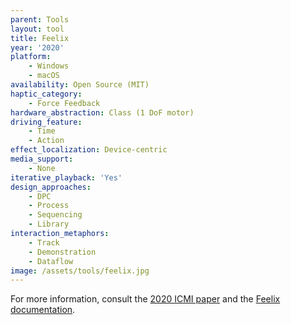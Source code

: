 ```yaml
---
parent: Tools
layout: tool
title: Feelix
year: '2020'
platform:
    - Windows
    - macOS
availability: Open Source (MIT)
haptic_category:
    - Force Feedback
hardware_abstraction: Class (1 DoF motor)
driving_feature:
    - Time
    - Action
effect_localization: Device-centric
media_support:
    - None
iterative_playback: 'Yes'
design_approaches:
    - DPC
    - Process
    - Sequencing
    - Library
interaction_metaphors:
    - Track
    - Demonstration
    - Dataflow
image: /assets/tools/feelix.jpg
---
```

For more information, consult the [2020 ICMI paper](https://doi.org/10.1145/3382507.3418819)
and the [Feelix documentation](https://docs.feelix.xyz/).
